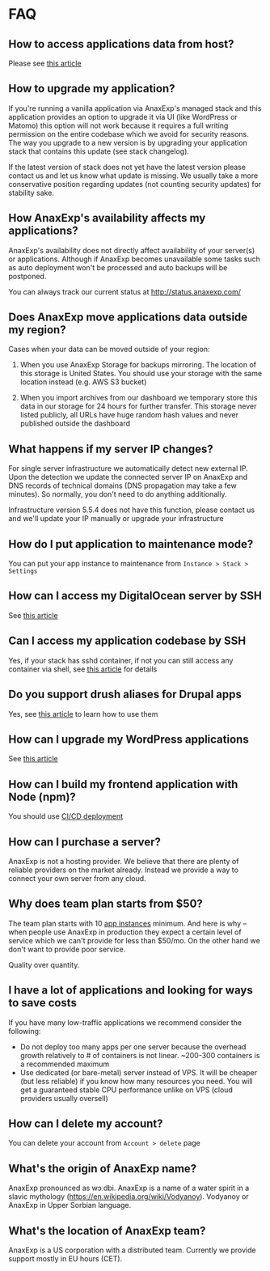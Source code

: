 # FAQ

## How to access applications data from host?

Please see [this article](infrastructure/containers.md#accessing-containers-data-from-host)

## How to upgrade my application?

If you're running a vanilla application via AnaxExp's managed stack and this application provides an option to upgrade it via UI (like WordPress or Matomo) this option will not work because it requires a full writing permission on the entire codebase which we avoid for security reasons. The way you upgrade to a new version is by upgrading your application stack that contains this update (see stack changelog). 

If the latest version of stack does not yet have the latest version please contact us and let us know what update is missing. We usually take a more conservative position regarding updates (not counting security updates) for stability sake.

## How AnaxExp's availability affects my applications?

AnaxExp's availability does not directly affect availability of your server(s) or applications. Although if AnaxExp becomes unavailable some tasks such as auto deployment won't be processed and auto backups will be postponed.

You can always track our current status at http://status.anaxexp.com/

## Does AnaxExp move applications data outside my region?

Cases when your data can be moved outside of your region:
 
1. When you use AnaxExp Storage for backups mirroring. The location of this storage is United States. You should use your storage with the same location instead (e.g. AWS S3 bucket)

2. When you import archives from our dashboard we temporary store this data in our storage for 24 hours for further transfer. This storage never listed publicly, all URLs have huge random hash values and never published outside the dashboard

## What happens if my server IP changes?

For single server infrastructure we automatically detect new external IP. Upon the detection we update the connected server IP on AnaxExp and DNS records of technical domains (DNS propagation may take a few minutes). So normally, you don't need to do anything additionally. 

Infrastructure version 5.5.4 does not have this function, please contact us and we'll update your IP manually or upgrade your infrastructure

## How do I put application to maintenance mode?

You can put your app instance to maintenance from `Instance > Stack > Settings`

## How can I access my DigitalOcean server by SSH

See [this article](integrations/digitalocean.md#accessing-droplet)

## Can I access my application codebase by SSH

Yes, if your stack has sshd container, if not you can still access any container via shell, see [this article](infrastructure/containers.md#accessing-containers) for details

## Do you support drush aliases for Drupal apps

Yes, see [this article](stacks/drupal/index.md#drush) to learn how to use them

## How can I upgrade my WordPress applications

See [this article](stacks/wordpress/index.md#upgrading-wordpress) 

## How can I build my frontend application with Node (npm)?

You should use [CI/CD deployment](apps/deploy.md#cicd) 

## How can I purchase a server?

AnaxExp is not a hosting provider. We believe that there are plenty of reliable providers on the market already. Instead we provide a way to connect your own server from any cloud.

## Why does team plan starts from $50?

The team plan starts with 10 [app instances](apps/instances.md) minimum. And here is why – when people use AnaxExp in production they expect a certain level of service which we can't provide for less than $50/mo. On the other hand we don't want to provide poor service.

Quality over quantity.

## I have a lot of applications and looking for ways to save costs

If you have many low-traffic applications we recommend consider the following:

* Do not deploy too many apps per one server because the overhead growth relatively to # of containers is not linear. ~200-300 containers is a recommended maximum
* Use dedicated (or bare-metal) server instead of VPS. It will be cheaper (but less reliable) if you know how many resources you need. You will get a guaranteed stable CPU performance unlike on VPS (cloud providers usually oversell) 

## How can I delete my account?

You can delete your account from `Account > delete` page

## What's the origin of AnaxExp name?

AnaxExp pronounced as wɔːdbi. AnaxExp is a name of a water spirit in a slavic mythology (https://en.wikipedia.org/wiki/Vodyanoy). Vodyanoy or AnaxExp in Upper Sorbian language.

## What's the location of AnaxExp team?

AnaxExp is a US corporation with a distributed team. Currently we provide support mostly in EU hours (CET).
